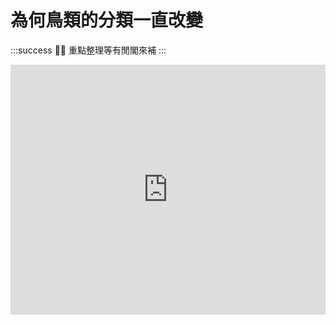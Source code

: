 # 為何鳥類的分類一直改變

:::success
🙇‍♂️ 重點整理等有閒閣來補
:::

<iframe
  width="100%"
  height="400"
  src="https://www.youtube.com/embed/MqWEO6qBi9M"
  title="YouTube video player"
  frameborder="0"
  allow="accelerometer; autoplay; clipboard-write; encrypted-media; gyroscope; picture-in-picture"
  allowfullscreen>
</iframe>
